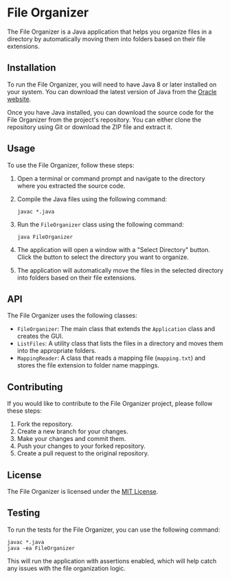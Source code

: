 # File Organizer

The File Organizer is a Java application that helps you organize files in a directory by automatically moving them into folders based on their file extensions.

## Installation

To run the File Organizer, you will need to have Java 8 or later installed on your system. You can download the latest version of Java from the [Oracle website](https://www.oracle.com/java/technologies/javase-downloads.html).

Once you have Java installed, you can download the source code for the File Organizer from the project's repository. You can either clone the repository using Git or download the ZIP file and extract it.

## Usage

To use the File Organizer, follow these steps:

1. Open a terminal or command prompt and navigate to the directory where you extracted the source code.
2. Compile the Java files using the following command:

   ```
   javac *.java
   ```

3. Run the `FileOrganizer` class using the following command:

   ```
   java FileOrganizer
   ```

4. The application will open a window with a "Select Directory" button. Click the button to select the directory you want to organize.
5. The application will automatically move the files in the selected directory into folders based on their file extensions.

## API

The File Organizer uses the following classes:

- `FileOrganizer`: The main class that extends the `Application` class and creates the GUI.
- `ListFiles`: A utility class that lists the files in a directory and moves them into the appropriate folders.
- `MappingReader`: A class that reads a mapping file (`mapping.txt`) and stores the file extension to folder name mappings.

## Contributing

If you would like to contribute to the File Organizer project, please follow these steps:

1. Fork the repository.
2. Create a new branch for your changes.
3. Make your changes and commit them.
4. Push your changes to your forked repository.
5. Create a pull request to the original repository.

## License

The File Organizer is licensed under the [MIT License](LICENSE).

## Testing

To run the tests for the File Organizer, you can use the following command:

```
javac *.java
java -ea FileOrganizer
```

This will run the application with assertions enabled, which will help catch any issues with the file organization logic.
